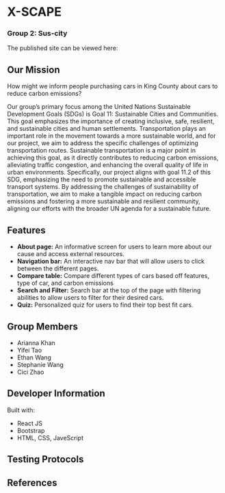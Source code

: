 # X-SCAPE
### Group 2: Sus-city
The published site can be viewed here: 

## Our Mission
How might we inform people purchasing cars in King County about cars to reduce carbon emissions?

Our group’s primary focus among the United Nations Sustainable Development Goals (SDGs) is Goal 11: Sustainable Cities and Communities. This goal emphasizes the importance of creating inclusive, safe, resilient, and sustainable cities and human settlements. Transportation plays an important role in the movement towards a more sustainable world, and for our project, we aim to address the specific challenges of optimizing transportation routes. Sustainable transportation is a major point in achieving this goal, as it directly contributes to reducing carbon emissions, alleviating traffic congestion, and enhancing the overall quality of life in urban environments. Specifically, our project aligns with goal 11.2 of this SDG, emphasizing the need to promote sustainable and accessible transport systems. By addressing the challenges of sustainability of transportation, we aim to make a tangible impact on reducing carbon emissions and fostering a more sustainable and resilient community, aligning our efforts with the broader UN agenda for a sustainable future.

## Features 
- **About page:** An informative screen for users to learn more about our cause and access external resources.
- **Navigation bar:** An interactive nav bar that will allow users to click between the different pages.
- **Compare table:** Compare different types of cars based off features, type of car, and carbon emissions
- **Search and Filter:** Search bar at the top of the page with filtering abilities to allow users to filter for their desired cars.
- **Quiz:** Personalized quiz for users to find their top best fit cars.

## Group Members
- Arianna Khan
- Yifei Tao
- Ethan Wang
- Stephanie Wang
- Cici Zhao

## Developer Information
Built with:
- React JS
- Bootstrap
- HTML, CSS, JaveScript

## Testing Protocols

## References 
